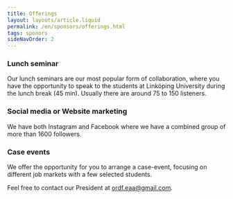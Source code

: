 ```yaml
---
title: Offerings
layout: layouts/article.liquid
permalink: /en/sponsors/offerings.html
tags: sponors
sideNavOrder: 2
---
```


### Lunch seminar

Our lunch seminars are our most popular form of collaboration, where you have the opportunity to speak to the students at Linköping University during the lunch break (45 min). Usually there are around 75 to 150 listeners.

### Social media or Website marketing

We have both Instagram and Facebook where we have a combined group of more than 1600 followers.

### Case events

We offer the opportunity for you to arrange a case-event, focusing on different job markets with a few selected students.

Feel free to contact our President at ordf.eaa@gmail.com.